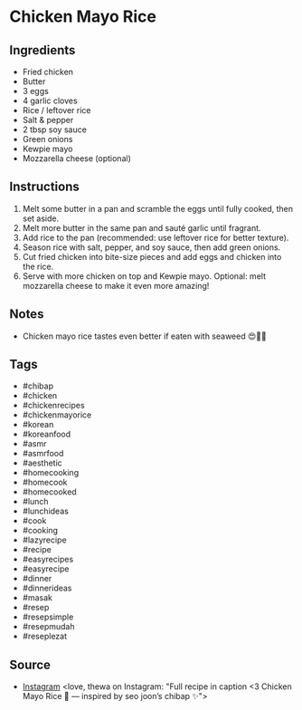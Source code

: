  # Chicken Mayo Rice

## Ingredients

- Fried chicken
- Butter
- 3 eggs
- 4 garlic cloves
- Rice / leftover rice
- Salt & pepper
- 2 tbsp soy sauce
- Green onions
- Kewpie mayo
- Mozzarella cheese (optional)

## Instructions

1. Melt some butter in a pan and scramble the eggs until fully cooked, then set aside.
2. Melt more butter in the same pan and sauté garlic until fragrant.
3. Add rice to the pan (recommended: use leftover rice for better texture).
4. Season rice with salt, pepper, and soy sauce, then add green onions.
5. Cut fried chicken into bite-size pieces and add eggs and chicken into the rice.
6. Serve with more chicken on top and Kewpie mayo. Optional: melt mozzarella cheese to make it even more amazing!

## Notes

- Chicken mayo rice tastes even better if eaten with seaweed 😍🫶🏻

## Tags

- #chibap
- #chicken
- #chickenrecipes
- #chickenmayorice
- #korean
- #koreanfood
- #asmr
- #asmrfood
- #aesthetic
- #homecooking
- #homecook
- #homecooked
- #lunch
- #lunchideas
- #cook
- #cooking
- #lazyrecipe
- #recipe
- #easyrecipes
- #easyrecipe
- #dinner
- #dinnerideas
- #masak
- #resep
- #resepsimple
- #resepmudah
- #reseplezat

## Source

- [Instagram](https://www.instagram.com/p/C2M05UqygTq)
<love, thewa on Instagram: "Full recipe in caption <3
Chicken Mayo Rice 🍚 
— inspired by seo joon’s chibap ✨">